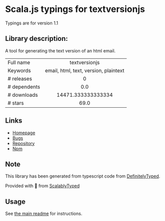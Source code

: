 
# Scala.js typings for textversionjs

Typings are for version 1.1

## Library description:
A tool for generating the text version of an html email.

|                    |                 |
| ------------------ | :-------------: |
| Full name          | textversionjs |
| Keywords           | email, html, text, version, plaintext |
| # releases         | 0 |
| # dependents       | 0.0 |
| # downloads        | 14471.333333333334 |
| # stars            | 69.0 |

## Links
- [Homepage](https://github.com/EDMdesigner/textversionjs#readme)
- [Bugs](https://github.com/EDMdesigner/textversionjs/issues)
- [Repository](https://github.com/EDMdesigner/textversionjs)
- [Npm](https://www.npmjs.com/package/textversionjs)
    


## Note
This library has been generated from typescript code from [DefinitelyTyped](https://definitelytyped.org).

Provided with :purple_heart: from [ScalablyTyped](https://github.com/oyvindberg/ScalablyTyped)

## Usage
See [the main readme](../../readme.md) for instructions.


